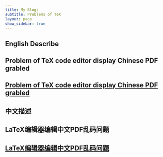```yaml
---
title: My Blogs
subtitle: Problems of TeX
layout: page
show_sidebar: true
---
```

## English Describe
## Problem of TeX code editor display Chinese PDF grabled

## [Problem of TeX code editor display Chinese PDF grabled](https://basinchen.github.io/texblog/garbledproblem1en)





## 中文描述
## LaTeX编辑器编辑中文PDF乱码问题

## [LaTeX编辑器编辑中文PDF乱码问题](garbledproblem1cn)